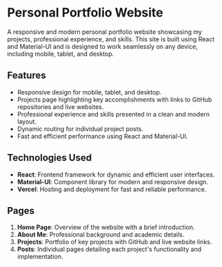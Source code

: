 # Personal Portfolio Website

A responsive and modern personal portfolio website showcasing my projects, professional experience, and skills. This site is built using React and Material-UI and is designed to work seamlessly on any device, including mobile, tablet, and desktop.

## Features

- Responsive design for mobile, tablet, and desktop.
- Projects page highlighting key accomplishments with links to GitHub repositories and live websites.
- Professional experience and skills presented in a clean and modern layout.
- Dynamic routing for individual project posts.
- Fast and efficient performance using React and Material-UI.

## Technologies Used

- **React**: Frontend framework for dynamic and efficient user interfaces.
- **Material-UI**: Component library for modern and responsive design.
- **Vercel**: Hosting and deployment for fast and reliable performance.

## Pages

1. **Home Page**: Overview of the website with a brief introduction.
2. **About Me**: Professional background and academic details.
3. **Projects**: Portfolio of key projects with GitHub and live website links.
4. **Posts**: Individual pages detailing each project's functionality and implementation.

